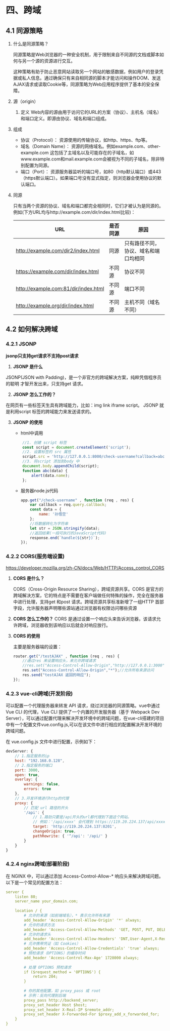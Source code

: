 # 四、跨域

## 4.1 同源策略

1. 什么是同源策略？

    同源策略是Web浏览器的一种安全机制，用于限制来自不同源的文档或脚本如何与另一个源的资源进行交互。

    这种策略有助于防止恶意网站读取另一个网站的敏感数据，例如用户的登录凭据或私人信息。通过确保只有来自相同源的脚本才能访问和操作DOM、发送AJAX请求或读取Cookie等，同源策略为Web应用程序提供了基本的安全保障。

2. 源（origin）

    1. 定义
        Web内容的源由用于访问它的URL的方案（协议）、主机名（域名）和端口定义。即源由协议、域名和端口组成。

2. 组成
    - 协议（Protocol）： 资源使用的传输协议，如http、https、ftp等。
    - 域名（Domain Name）： 资源的网络域名。例如example.com、other-example.com 这包括了主域名以及可能存在的子域名，如www.example.com和mail.example.com会被视为不同的子域名，除非特别配置为同源。
    - 端口（Port）： 资源服务器监听的端口号，如80（http默认端口）或443（https默认端口）。如果端口号没有显式指定，则浏览器会使用协议的默认端口。

3. 同源

    只有当两个资源的协议、域名和端口都完全相同时，它们才被认为是同源的。例如(下方URL均与http://example.com/dir/index.html比较)：


    | URL                                  | 是否同源 | 原因                 |
    |--------------------------------------|------|--------------------|
    | http://example.com/dir2/index.html   | 同源   | 只有路径不同，协议、域名和端口均相同 |
    | https://example.com/dir/index.html   | 不同源  | 协议不同               |
    | http://example.com:81/dir/index.html | 不同源  | 端口不同               |
    | http://example.org/dir/index.html    | 不同源  | 主机不同（域名不同）         |


## 4.2 如何解决跨域

### 4.2.1 JSONP

**jsonp只支持get请求不支持post请求**

1. **JSONP 是什么**

JSONP(JSON with Padding)，是一个非官方的跨域解决方案，纯粹凭借程序员的聪明
才智开发出来，只支持get 请求。

2. **JSONP 怎么工作的？**

在网页有一些标签天生具有跨域能力，比如：img link iframe script。
JSONP 就是利用script 标签的跨域能力来发送请求的。

3. **JSONP 的使用**

    - html中调用

    ```js
        //1. 创建 script 标签
        const script = document.createElement('script');
        //2. 设置标签的 src 属性
        script.src = 'http://127.0.0.1:8000/check-username?callback=abc';
        //3. 将script 添加到body 中
        document.body.appendChild(script);
        function abc(data) {
            alert(data.name);
        };
    ```

    - 服务器node.js代码

        ```js
        app.get("/check-username" , function (req , res) {
            var callback = req.query.callback;
            const data = {
                name: '孙悟空'
            };
            //将数据转化为字符串
            let str = JSON.stringify(data);
            //返回结果(一段可执行的JavaScript代码)
            response.end(`handle(${str})`);
        });
        ```

### 4.2.2 CORS(服务端设置)

https://developer.mozilla.org/zh-CN/docs/Web/HTTP/Access_control_CORS

1. **CORS 是什么？**

   CORS（Cross-Origin Resource Sharing），跨域资源共享。CORS 是官方的跨域解决方案，它的特点是不需要在客户端做任何特殊的操作，完全在服务器中进行处理，支持get 和post 请求。跨域资源共享标准新增了一组HTTP 首部字段，允许服务器声明哪些源站通过浏览器有权限访问哪些资源

2. **CORS 怎么工作的？**
   CORS 是通过设置一个响应头来告诉浏览器，该请求允许跨域，浏览器收到该响应以后就会对响应放行。

3. **CORS 的使用**

   主要是服务器端的设置：

    ```js
    router.get("/testAJAX" , function (req , res) {
        //通过res 来设置响应头，来允许跨域请求
        //res.set("Access-Control-Allow-Origin","http://127.0.0.1:3000");
        res.set("Access-Control-Allow-Origin","*");//允许所有来源访问
        res.send("testAJAX 返回的响应");
    });
    ```


### 4.2.3 vue-cli跨域(开发阶段)

可以配置一个代理服务器来转发 API 请求，绕过浏览器的同源策略。vue中通过 Vue CLI 的代理，Vue CLI 提供了一个内置的开发服务器（基于 Webpack Dev Server），可以通过配置代理来解决开发环境中的跨域问题，在vue-cli搭建的项目中有一个配置文件vue.config.js,可以在该文件中进行相应的配置解决开发环境的跨域问题。

在 vue.config.js 文件中进行配置，示例如下：


```js
devServer: {
	// 1.指定服务的ip
	host: "192.168.0.128",
	// 2.指定服务的端口
	port: 3000,
	open: true,
	overlay: {
		warnings: false,
		errors: true
	},
	// 3.开发环境进行http的代理
	proxy: {
		// 匹配 url 路径的开头
		'/api': {
			// 1.路劲只要是/api开头的url都代理到下面这个网站。
			// 例如：'/api/xxxx' 会代理到 https://119.20.224.137/api/xxxx
			target: 'http://119.20.224.137:8201',
			changeOrigin: true,
			pathRewrite: { '^/api': '/api/' }
		}
	}
}
```

### 4.2.4 nginx跨域(部署阶段)

在 NGINX 中，可以通过添加 Access-Control-Allow-* 响应头来解决跨域问题。以下是一个常见的配置方法：

```yml
server {
    listen 80;
    server_name your_domain.com;
 
    location / {
        # 允许的来源（如前端域名），* 表示允许所有来源
        add_header 'Access-Control-Allow-Origin' '*' always;
        # 允许的请求方法
        add_header 'Access-Control-Allow-Methods' 'GET, POST, PUT, DELETE, OPTIONS' always;
        # 允许的请求头
        add_header 'Access-Control-Allow-Headers' 'DNT,User-Agent,X-Requested-With,If-Modified-Since,Cache-Control,Content-Type,Range,Authorization' always;
        # 允许携带凭证（如 Cookies）
        add_header 'Access-Control-Allow-Credentials' 'true' always;
        # 预检请求（OPTIONS）的缓存时间
        add_header 'Access-Control-Max-Age' 1728000 always;
 
        # 处理 OPTIONS 预检请求
        if ($request_method = 'OPTIONS') {
            return 204;
        }
 
        # 你的其他配置，如 proxy_pass 或 root
        # 示例：反向代理到后端
        proxy_pass http://backend_server;
        proxy_set_header Host $host;
        proxy_set_header X-Real-IP $remote_addr;
        proxy_set_header X-Forwarded-For $proxy_add_x_forwarded_for;
    }
}
```